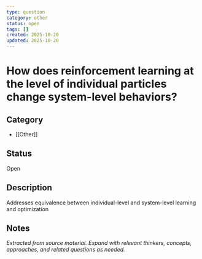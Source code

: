 ```yaml
---
type: question
category: other
status: open
tags: []
created: 2025-10-20
updated: 2025-10-20
---
```


# How does reinforcement learning at the level of individual particles change system-level behaviors?

## Category

- [[Other]]

## Status

Open

## Description

Addresses equivalence between individual-level and system-level learning and optimization

## Notes

*Extracted from source material. Expand with relevant thinkers, concepts, approaches, and related questions as needed.*
